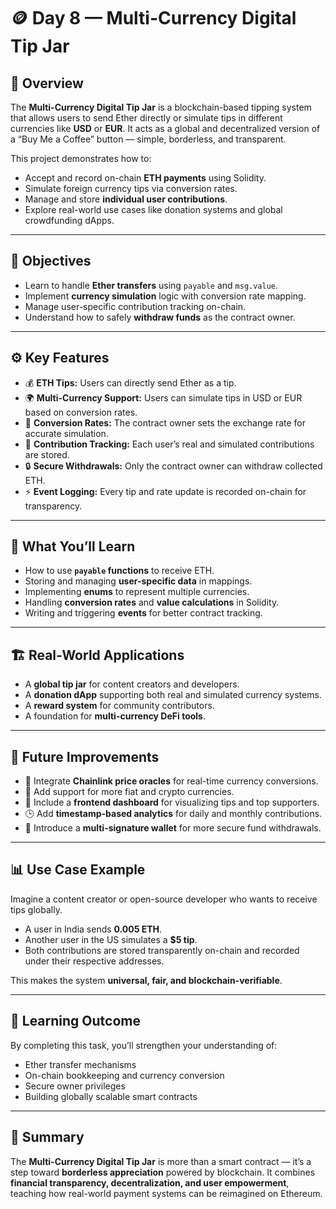# 🪙 Day 8 — Multi-Currency Digital Tip Jar

## 📘 Overview

The **Multi-Currency Digital Tip Jar** is a blockchain-based tipping system that allows users to send Ether directly or simulate tips in different currencies like **USD** or **EUR**. It acts as a global and decentralized version of a “Buy Me a Coffee” button — simple, borderless, and transparent.

This project demonstrates how to:

* Accept and record on-chain **ETH payments** using Solidity.
* Simulate foreign currency tips via conversion rates.
* Manage and store **individual user contributions**.
* Explore real-world use cases like donation systems and global crowdfunding dApps.

---

## 🎯 Objectives

* Learn to handle **Ether transfers** using `payable` and `msg.value`.
* Implement **currency simulation** logic with conversion rate mapping.
* Manage user-specific contribution tracking on-chain.
* Understand how to safely **withdraw funds** as the contract owner.

---

## ⚙️ Key Features

* 💰 **ETH Tips:** Users can directly send Ether as a tip.
* 🌍 **Multi-Currency Support:** Users can simulate tips in USD or EUR based on conversion rates.
* 🧮 **Conversion Rates:** The contract owner sets the exchange rate for accurate simulation.
* 🧾 **Contribution Tracking:** Each user’s real and simulated contributions are stored.
* 🔒 **Secure Withdrawals:** Only the contract owner can withdraw collected ETH.
* ⚡ **Event Logging:** Every tip and rate update is recorded on-chain for transparency.

---

## 🧠 What You’ll Learn

* How to use **`payable` functions** to receive ETH.
* Storing and managing **user-specific data** in mappings.
* Implementing **enums** to represent multiple currencies.
* Handling **conversion rates** and **value calculations** in Solidity.
* Writing and triggering **events** for better contract tracking.

---

## 🏗️ Real-World Applications

* A **global tip jar** for content creators and developers.
* A **donation dApp** supporting both real and simulated currency systems.
* A **reward system** for community contributors.
* A foundation for **multi-currency DeFi tools**.

---

## 🚀 Future Improvements

* 🔗 Integrate **Chainlink price oracles** for real-time currency conversions.
* 💸 Add support for more fiat and crypto currencies.
* 🧩 Include a **frontend dashboard** for visualizing tips and top supporters.
* 🕒 Add **timestamp-based analytics** for daily and monthly contributions.
* 🧰 Introduce a **multi-signature wallet** for more secure fund withdrawals.

---

## 📊 Use Case Example

Imagine a content creator or open-source developer who wants to receive tips globally.

* A user in India sends **0.005 ETH**.
* Another user in the US simulates a **$5 tip**.
* Both contributions are stored transparently on-chain and recorded under their respective addresses.

This makes the system **universal, fair, and blockchain-verifiable**.

---

## 🧩 Learning Outcome

By completing this task, you’ll strengthen your understanding of:

* Ether transfer mechanisms
* On-chain bookkeeping and currency conversion
* Secure owner privileges
* Building globally scalable smart contracts

---

## 🏁 Summary

The **Multi-Currency Digital Tip Jar** is more than a smart contract — it’s a step toward **borderless appreciation** powered by blockchain. It combines **financial transparency, decentralization, and user empowerment**, teaching how real-world payment systems can be reimagined on Ethereum.

